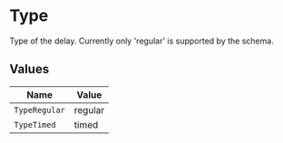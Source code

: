 # Type

Type of the delay. Currently only 'regular' is supported by the schema.


## Values

| Name          | Value         |
| ------------- | ------------- |
| `TypeRegular` | regular       |
| `TypeTimed`   | timed         |